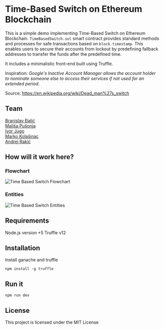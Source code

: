 # Time-Based Switch on Ethereum Blockchain

This is a simple demo implementing Time-Based Switch on Ethereum Blockchain.
```TimeBasedSwitch.sol``` smart contract provides standard methods and processes for safe transactions based on `block.timestamp`. This enables users to secure their accounts from lockout by predefining fallback addresses to transfer the funds after the predefined time.

It includes a minimalistic front-end built using Truffle.

Inspiration:
*Google's Inactive Account Manager allows the account holder to nominate someone else to access their services if not used for an extended period.*

Source: https://en.wikipedia.org/wiki/Dead_man%27s_switch
## Team
[Branislav Đalić](https://github.com/Omodaka9375) \
[Mališa Pušonja](https://github.com/horohronos) \
[Ivor Jugo](https://github.com/ivorrr) \
[Marko Kolašinac](https://github.com/SefSmrka) \
[Andrej Rakić](https://github.com/andrejrakic)

## How will it work here?

### Flowchart

![Time Based Switch Flowchart](flowchart.png)

### Entities

![Time Based Switch Entities](das.png)
## Requirements

Node.js version +5
Truffle v12 

## Installation

Install ganache and truffle
```
npm install -g truffle
```
## Run it

```
npm run dev
```

## License

This project is licensed under the MIT License

